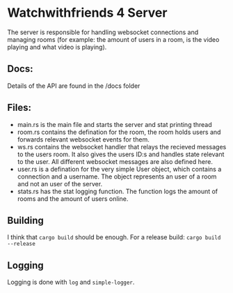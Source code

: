 # Watchwithfriends 4 Server
The server is responsible for handling websocket connections and managing rooms (for example: the amount of users in a room, is the video playing and what video is playing).

## Docs:
Details of the API are found in the /docs folder

## Files:
- main.rs is the main file and starts the server and stat printing thread
- room.rs contains the defination for the room, the room holds users and forwards relevant websocket events for them.
- ws.rs contains the websocket handler that relays the recieved messages to the users room. It also gives the users ID:s and handles state relevant to the user. All different websocket messages are also defined here.
- user.rs is a defination for the very simple User object, which contains a connection and a username. The object represents an user of a room and not an user of the server.
- stats.rs has the stat logging function. The function logs the amount of rooms and the amount of users online.

## Building
I think that `cargo build` should be enough. For a release build: `cargo build --release`

## Logging
Logging is done with `log` and `simple-logger`.
